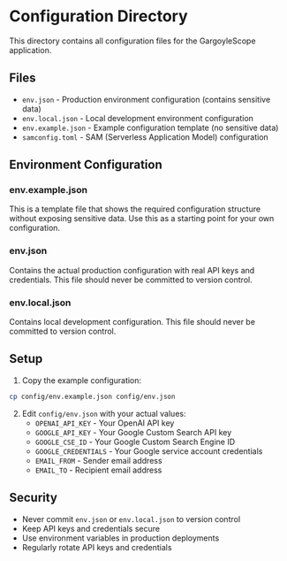 # Configuration Directory

This directory contains all configuration files for the GargoyleScope application.

## Files

- `env.json` - Production environment configuration (contains sensitive data)
- `env.local.json` - Local development environment configuration
- `env.example.json` - Example configuration template (no sensitive data)
- `samconfig.toml` - SAM (Serverless Application Model) configuration

## Environment Configuration

### env.example.json
This is a template file that shows the required configuration structure without exposing sensitive data. Use this as a starting point for your own configuration.

### env.json
Contains the actual production configuration with real API keys and credentials. This file should never be committed to version control.

### env.local.json
Contains local development configuration. This file should never be committed to version control.

## Setup

1. Copy the example configuration:
```bash
cp config/env.example.json config/env.json
```

2. Edit `config/env.json` with your actual values:
   - `OPENAI_API_KEY` - Your OpenAI API key
   - `GOOGLE_API_KEY` - Your Google Custom Search API key
   - `GOOGLE_CSE_ID` - Your Google Custom Search Engine ID
   - `GOOGLE_CREDENTIALS` - Your Google service account credentials
   - `EMAIL_FROM` - Sender email address
   - `EMAIL_TO` - Recipient email address

## Security

- Never commit `env.json` or `env.local.json` to version control
- Keep API keys and credentials secure
- Use environment variables in production deployments
- Regularly rotate API keys and credentials 